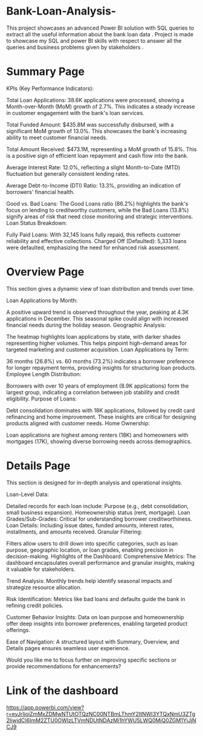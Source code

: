 # Bank-Loan-Analysis-
This project showcases an advanced Power BI solution with SQL queries to extract all the useful information about the bank loan data . Project is made to showcase my SQL and power BI skills with respect to answer all the queries and business problems given by stakeholders .

# Summary Page
KPIs (Key Performance Indicators):

Total Loan Applications: 38.6K applications were processed, showing a Month-over-Month (MoM) growth of 2.7%. This indicates a steady increase in customer engagement with the bank's loan services.

Total Funded Amount: $435.8M was successfully disbursed, with a significant MoM growth of 13.0%. This showcases the bank's increasing ability to meet customer financial needs.

Total Amount Received: $473.1M, representing a MoM growth of 15.8%. This is a positive sign of efficient loan repayment and cash flow into the bank.

Average Interest Rate: 12.0%, reflecting a slight Month-to-Date (MTD) fluctuation but generally consistent lending rates.

Average Debt-to-Income (DTI) Ratio: 13.3%, providing an indication of borrowers' financial health.

Good vs. Bad Loans:
The Good Loans ratio (86.2%) highlights the bank's focus on lending to creditworthy customers, while the Bad Loans (13.8%) signify areas of risk that need close monitoring and strategic interventions.
Loan Status Breakdown:

Fully Paid Loans: With 32,145 loans fully repaid, this reflects customer reliability and effective collections.
Charged Off (Defaulted): 5,333 loans were defaulted, emphasizing the need for enhanced risk assessment.

 # Overview Page
This section gives a dynamic view of loan distribution and trends over time.

Loan Applications by Month:

A positive upward trend is observed throughout the year, peaking at 4.3K applications in December. This seasonal spike could align with increased financial needs during the holiday season.
Geographic Analysis:

The heatmap highlights loan applications by state, with darker shades representing higher volumes. This helps pinpoint high-demand areas for targeted marketing and customer acquisition.
Loan Applications by Term:

36 months (26.8%) vs. 60 months (73.2%) indicates a borrower preference for longer repayment terms, providing insights for structuring loan products.
Employee Length Distribution:

Borrowers with over 10 years of employment (8.9K applications) form the largest group, indicating a correlation between job stability and credit eligibility.
Purpose of Loans:

Debt consolidation dominates with 18K applications, followed by credit card refinancing and home improvement. These insights are critical for designing products aligned with customer needs.
Home Ownership:

Loan applications are highest among renters (18K) and homeowners with mortgages (17K), showing diverse borrowing needs across demographics.

# Details Page
This section is designed for in-depth analysis and operational insights.

Loan-Level Data:

Detailed records for each loan include:
Purpose (e.g., debt consolidation, small business expansion).
Homeownership status (rent, mortgage).
Loan Grades/Sub-Grades: Critical for understanding borrower creditworthiness.
Loan Details: Including issue dates, funded amounts, interest rates, installments, and amounts received.
Granular Filtering:

Filters allow users to drill down into specific categories, such as loan purpose, geographic location, or loan grades, enabling precision in decision-making.
Highlights of the Dashboard:
Comprehensive Metrics: The dashboard encapsulates overall performance and granular insights, making it valuable for stakeholders.

Trend Analysis: Monthly trends help identify seasonal impacts and strategize resource allocation.

Risk Identification: Metrics like bad loans and defaults guide the bank in refining credit policies.

Customer Behavior Insights: Data on loan purpose and homeownership offer deep insights into borrower preferences, enabling targeted product offerings.

Ease of Navigation: A structured layout with Summary, Overview, and Details pages ensures seamless user experience.

Would you like me to focus further on improving specific sections or provide recommendations for enhancements?


# Link of the dashboard 
https://app.powerbi.com/view?r=eyJrIjoiZmMxZDMwNTUtOTQzNC00NTBmLThmY2ItNWI3YTQxNmU3ZTg2IiwidCI6ImM2ZTU0OWIzLTVmNDUtNDAzMi1hYWU5LWQ0MjQ0ZGM1YjJjNCJ9

